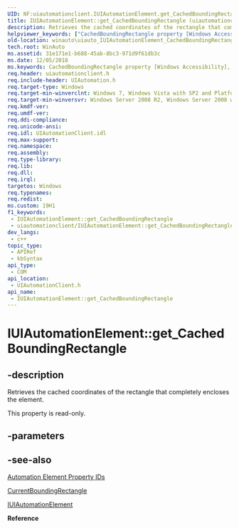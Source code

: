 ```yaml
---
UID: NF:uiautomationclient.IUIAutomationElement.get_CachedBoundingRectangle
title: IUIAutomationElement::get_CachedBoundingRectangle (uiautomationclient.h)
description: Retrieves the cached coordinates of the rectangle that completely encloses the element.
helpviewer_keywords: ["CachedBoundingRectangle property [Windows Accessibility]","CachedBoundingRectangle property [Windows Accessibility]","IUIAutomationElement interface","IUIAutomationElement interface [Windows Accessibility]","CachedBoundingRectangle property","IUIAutomationElement.CachedBoundingRectangle","IUIAutomationElement.get_CachedBoundingRectangle","IUIAutomationElement::CachedBoundingRectangle","IUIAutomationElement::get_CachedBoundingRectangle","get_CachedBoundingRectangle","uiauto.uiauto_IUIAutomationElement_CachedBoundingRectangle","uiauto_IUIAutomationElement_CachedBoundingRectangle","uiautomationclient/IUIAutomationElement::CachedBoundingRectangle","uiautomationclient/IUIAutomationElement::get_CachedBoundingRectangle","winauto.uiauto_IUIAutomationElement_CachedBoundingRectangle"]
old-location: winauto\uiauto_IUIAutomationElement_CachedBoundingRectangle.htm
tech.root: WinAuto
ms.assetid: 31e171e1-b688-45ab-8bc3-971d9f61db3c
ms.date: 12/05/2018
ms.keywords: CachedBoundingRectangle property [Windows Accessibility], CachedBoundingRectangle property [Windows Accessibility],IUIAutomationElement interface, IUIAutomationElement interface [Windows Accessibility],CachedBoundingRectangle property, IUIAutomationElement.CachedBoundingRectangle, IUIAutomationElement.get_CachedBoundingRectangle, IUIAutomationElement::CachedBoundingRectangle, IUIAutomationElement::get_CachedBoundingRectangle, get_CachedBoundingRectangle, uiauto.uiauto_IUIAutomationElement_CachedBoundingRectangle, uiauto_IUIAutomationElement_CachedBoundingRectangle, uiautomationclient/IUIAutomationElement::CachedBoundingRectangle, uiautomationclient/IUIAutomationElement::get_CachedBoundingRectangle, winauto.uiauto_IUIAutomationElement_CachedBoundingRectangle
req.header: uiautomationclient.h
req.include-header: UIAutomation.h
req.target-type: Windows
req.target-min-winverclnt: Windows 7, Windows Vista with SP2 and Platform Update for Windows Vista, Windows XP with SP3 and Platform Update for Windows Vista [desktop apps only]
req.target-min-winversvr: Windows Server 2008 R2, Windows Server 2008 with SP2 and Platform Update for Windows Server 2008, Windows Server 2003 with SP2 and Platform Update for Windows Server 2008 [desktop apps only]
req.kmdf-ver: 
req.umdf-ver: 
req.ddi-compliance: 
req.unicode-ansi: 
req.idl: UIAutomationClient.idl
req.max-support: 
req.namespace: 
req.assembly: 
req.type-library: 
req.lib: 
req.dll: 
req.irql: 
targetos: Windows
req.typenames: 
req.redist: 
ms.custom: 19H1
f1_keywords:
 - IUIAutomationElement::get_CachedBoundingRectangle
 - uiautomationclient/IUIAutomationElement::get_CachedBoundingRectangle
dev_langs:
 - c++
topic_type:
 - APIRef
 - kbSyntax
api_type:
 - COM
api_location:
 - UIAutomationClient.h
api_name:
 - IUIAutomationElement::get_CachedBoundingRectangle
---
```


# IUIAutomationElement::get_CachedBoundingRectangle


## -description

Retrieves the cached coordinates of the rectangle that completely encloses the element.

This property is read-only.

## -parameters

## -see-also

<a href="/windows/desktop/WinAuto/uiauto-automation-element-propids">Automation Element Property IDs</a>



<a href="/windows/desktop/api/uiautomationclient/nf-uiautomationclient-iuiautomationelement-get_currentboundingrectangle">CurrentBoundingRectangle</a>



<a href="/windows/desktop/api/uiautomationclient/nn-uiautomationclient-iuiautomationelement">IUIAutomationElement</a>



<b>Reference</b>

